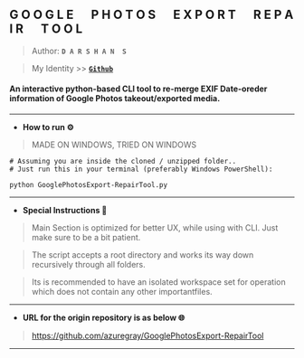 ## **G O O G L E &emsp; P H O T O S &emsp; E X P O R T &emsp; R E P A I R &emsp; T O O L**

> Author: **`D A R S H A N  S`**

> My Identity >>  [**`Github`**](https://github.com/azuregray/)

#### An interactive python-based CLI tool to re-merge EXIF Date-oreder information of Google Photos takeout/exported media.
---
- **How to run ⚙️**

> MADE ON WINDOWS, TRIED ON WINDOWS

```
# Assuming you are inside the cloned / unzipped folder..
# Just run this in your terminal (preferably Windows PowerShell):

python GooglePhotosExport-RepairTool.py

```
---
- **Special Instructions 🔰**
> Main Section is optimized for better UX, while using with CLI. Just make sure to be a bit patient.

> The script accepts a root directory and works its way down recursively through all folders.

> Its is recommended to have an isolated workspace set for operation which does not contain any other importantfiles.

---

- **URL for the origin repository is as below 🌐**

> https://github.com/azuregray/GooglePhotosExport-RepairTool

---
